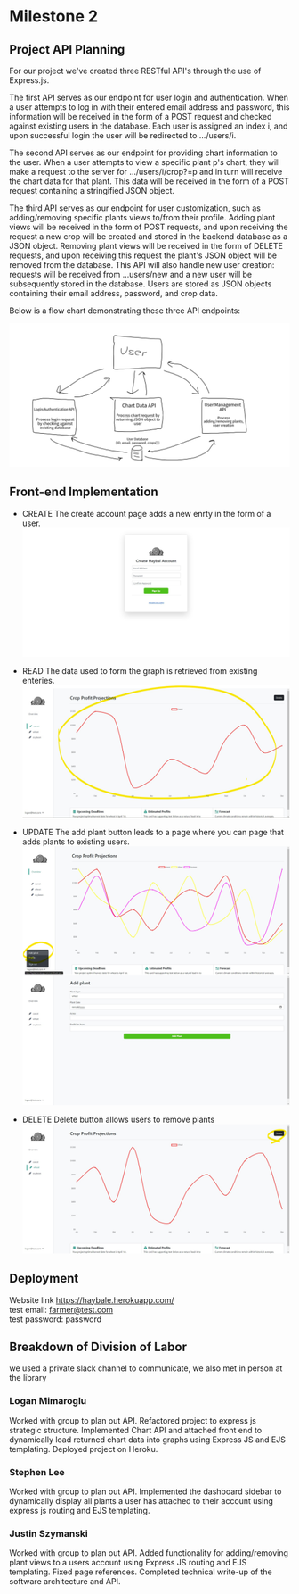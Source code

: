 # Milestone 2

## Project API Planning

For our project we've created three RESTful API's through the use of Express.js. 

The first API serves as our endpoint for user login and authentication. When a user attempts to log in with their entered email address and password, this information will be received in the form of a POST request and checked against existing users in the database. Each user is assigned an index i, and upon successful login the user will be redirected to .../users/i.

The second API serves as our endpoint for providing chart information to the user. When a user attempts to view a specific plant p's chart, they will make a request to the server for .../users/i/crop?=p and in turn will receive the chart data for that plant. This data will be received in the form of a POST request containing a stringified JSON object.

The third API serves as our endpoint for user customization, such as adding/removing specific plants views to/from their profile. Adding plant views will be received in the form of POST requests, and upon receiving the request a new crop will be created and stored in the backend database as a JSON object. Removing plant views will be received in the form of DELETE requests, and upon receiving this request the plant's JSON object will be removed from the database. This API will also handle new user creation: requests will be received from ...users/new and a new user will be subsequently stored in the database. Users are stored as JSON objects containing their email address, password, and crop data.

Below is a flow chart demonstrating these three API endpoints:

![API Flowchart](./img/API_flowchart.png)

## Front-end Implementation

- CREATE
The create account page adds a new enrty in the form of a user. ![New user page](./img/create.jpg)

- READ
The data used to form the graph is retrieved from existing enteries. ![Graph data](./img/read.jpg)

- UPDATE
The add plant button leads to a page where you can page that adds plants to existing users.  ![add plant](./img/update.jpg) ![new plant](./img/update_plant.jpg)

- DELETE
Delete button allows users to remove plants ![remove plant](./img/delete.jpg)

## Deployment

Website link https://haybale.herokuapp.com/ <br />
test email: farmer@test.com <br />
test password: password <br />

## Breakdown of Division of Labor

we used a private slack channel to communicate, we also met in person at the library

### Logan Mimaroglu

Worked with group to plan out API. Refactored project to express js strategic structure. Implemented Chart API and attached front end to dynamically load returned chart data into graphs using Express JS and EJS templating. Deployed project on Heroku.

### Stephen Lee

Worked with group to plan out API. Implemented the dashboard sidebar to dynamically display all plants a user has attached to their account using express js routing and EJS templating.

### Justin Szymanski

Worked with group to plan out API. Added functionality for adding/removing plant views to a users account using Express JS routing and EJS templating. Fixed page references. Completed technical write-up of the software architecture and API. 
